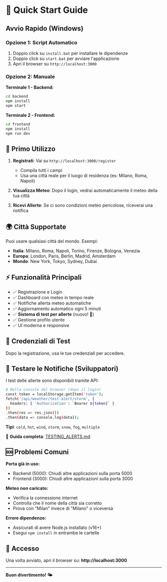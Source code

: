 # 🚀 Quick Start Guide

## Avvio Rapido (Windows)

### Opzione 1: Script Automatico
1. Doppio click su `install.bat` per installare le dipendenze
2. Doppio click su `start.bat` per avviare l'applicazione
3. Apri il browser su `http://localhost:3000`

### Opzione 2: Manuale

**Terminale 1 - Backend:**
```bash
cd backend
npm install
npm start
```

**Terminale 2 - Frontend:**
```bash
cd frontend
npm install
npm run dev
```

## 📝 Primo Utilizzo

1. **Registrati**: Vai su `http://localhost:3000/register`
   - Compila tutti i campi
   - Usa una città reale per il luogo di residenza (es: Milano, Roma, Napoli)
   
2. **Visualizza Meteo**: Dopo il login, vedrai automaticamente il meteo della tua città

3. **Ricevi Allerte**: Se ci sono condizioni meteo pericolose, riceverai una notifica

## 🌍 Città Supportate

Puoi usare qualsiasi città del mondo. Esempi:
- **Italia**: Milano, Roma, Napoli, Torino, Firenze, Bologna, Venezia
- **Europa**: London, Paris, Berlin, Madrid, Amsterdam
- **Mondo**: New York, Tokyo, Sydney, Dubai

## ⚡ Funzionalità Principali

- ✅ Registrazione e Login
- ✅ Dashboard con meteo in tempo reale
- ✅ Notifiche allerta meteo automatiche
- ✅ Aggiornamento automatico ogni 5 minuti
- ✅ **Sistema di test per allerte** (nuovo! 🧪)
- ✅ Gestione profilo utente
- ✅ UI moderna e responsive

## 🔑 Credenziali di Test

Dopo la registrazione, usa le tue credenziali per accedere.

## 🧪 Testare le Notifiche (Sviluppatori)

I test delle allerte sono disponibili tramite API:

```bash
# Nella console del browser (dopo il login)
const token = localStorage.getItem('token');
fetch('/api/weather/test-alert/storm', {
  headers: { 'Authorization': `Bearer ${token}` }
})
.then(res => res.json())
.then(data => console.log(data));
```

**Tipi**: `cold`, `hot`, `wind`, `storm`, `snow`, `fog`, `multiple`

📖 **Guida completa**: [TESTING_ALERTS.md](TESTING_ALERTS.md)

## 🆘 Problemi Comuni

**Porta già in uso:**
- Backend (5000): Chiudi altre applicazioni sulla porta 5000
- Frontend (3000): Chiudi altre applicazioni sulla porta 3000

**Meteo non caricato:**
- Verifica la connessione internet
- Controlla che il nome della città sia corretto
- Prova con "Milan" invece di "Milano" o viceversa

**Errore dipendenze:**
- Assicurati di avere Node.js installato (v16+)
- Esegui `npm install` in entrambe le cartelle

## 📱 Accesso

Una volta avviato, apri il browser su:
**http://localhost:3000**

---

**Buon divertimento! 🌤️**
